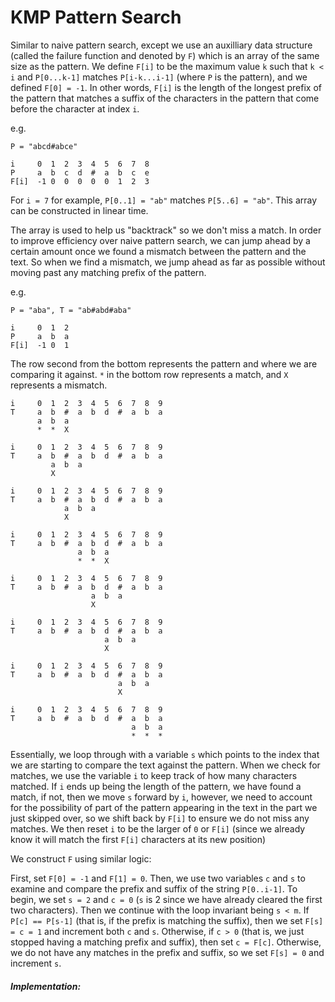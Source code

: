 # KMP Pattern Search

Similar to naive pattern search, except we use an auxilliary data structure (called the failure function and denoted by `F`) which is an array of the same size as the pattern. We define `F[i]` to be the maximum value `k` such that `k < i` and `P[0...k-1]` matches `P[i-k...i-1]` (where `P` is the pattern), and we defined `F[0] = -1`. In other words, `F[i]` is the length of the longest prefix of the pattern that matches a suffix of the characters in the pattern that come before the character at index `i`.

e.g.

`P = "abcd#abce"`

```
i     0  1  2  3  4  5  6  7  8
P     a  b  c  d  #  a  b  c  e
F[i]  -1 0  0  0  0  0  1  2  3
```

For `i = 7` for example, `P[0..1] = "ab"` matches `P[5..6] = "ab"`.
This array can be constructed in linear time.

The array is used to help us "backtrack" so we don't miss a match. In order to improve efficiency over naive pattern search, we can jump ahead by a certain amount once we found a mismatch between the pattern and the text. So when we find a mismatch, we jump ahead as far as possible without moving past any matching prefix of the pattern.

e.g.

`P = "aba", T = "ab#abd#aba"`

```
i     0  1  2
P     a  b  a
F[i]  -1 0  1
```

The row second from the bottom represents the pattern and where we are comparing it against.
`*` in the bottom row represents a match, and `X` represents a mismatch.

```
i     0  1  2  3  4  5  6  7  8  9
T     a  b  #  a  b  d  #  a  b  a
      a  b  a
      *  *  X
```

```
i     0  1  2  3  4  5  6  7  8  9
T     a  b  #  a  b  d  #  a  b  a
         a  b  a
         X
```

```
i     0  1  2  3  4  5  6  7  8  9
T     a  b  #  a  b  d  #  a  b  a
            a  b  a
            X
```

```
i     0  1  2  3  4  5  6  7  8  9
T     a  b  #  a  b  d  #  a  b  a
               a  b  a
               *  *  X

```

```
i     0  1  2  3  4  5  6  7  8  9
T     a  b  #  a  b  d  #  a  b  a
                  a  b  a
                  X

```

```
i     0  1  2  3  4  5  6  7  8  9
T     a  b  #  a  b  d  #  a  b  a
                     a  b  a
                     X

```

```
i     0  1  2  3  4  5  6  7  8  9
T     a  b  #  a  b  d  #  a  b  a
                        a  b  a
                        X

```

```
i     0  1  2  3  4  5  6  7  8  9
T     a  b  #  a  b  d  #  a  b  a
                           a  b  a
                           *  *  *

```

Essentially, we loop through with a variable `s` which points to the index that we are starting to compare the text against the pattern. When we check for matches, we use the variable `i` to keep track of how many characters matched. If `i` ends up being the length of the pattern, we have found a match, if not, then we move `s` forward by `i`, however, we need to account for the possibility of part of the pattern appearing in the text in the part we just skipped over, so we shift back by `F[i]` to ensure we do not miss any matches. We then reset `i` to be the larger of `0` or `F[i]` (since we already know it will match the first `F[i]` characters at its new position)

We construct `F` using similar logic:

First, set `F[0] = -1` and `F[1] = 0`. Then, we use two variables `c` and `s` to examine and compare the prefix and suffix of the string `P[0..i-1]`. To begin, we set `s = 2` and `c = 0` (`s` is 2 since we have already cleared the first two characters). Then we continue with the loop invariant being `s < m`. If `P[c] == P[s-1]` (that is, if the prefix is matching the suffix), then we set `F[s] = c = 1` and increment both `c` and `s`. Otherwise, if `c > 0` (that is, we just stopped having a matching prefix and suffix), then set `c = F[c]`. Otherwise, we do not have any matches in the prefix and suffix, so we set `F[s] = 0` and increment `s`.

##### Implementation:
